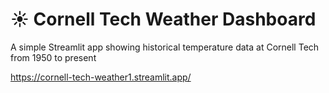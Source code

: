 # ☀️ Cornell Tech Weather Dashboard

A simple Streamlit app showing historical temperature data at Cornell Tech from 1950 to present

https://cornell-tech-weather1.streamlit.app/
